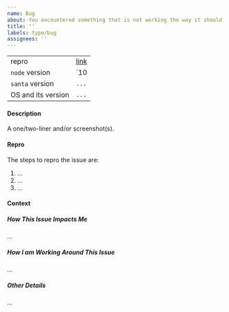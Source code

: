 ```yaml
---
name: Bug
about: You encountered something that is not working the way it should
title: ''
labels: type/bug
assignees: ''
---
```


<!-- Instructions: -->
<!-- 1. Remove sections/details you do not complete -->
<!-- 2. Add sections/details useful to you -->

|                    |                      |
| ------------------ | -------------------- |
| repro              | [link](https://todo) |
| `node` version     | `10 | 12`            |
| `santa` version    | `...`                |
| OS and its version | `...`                |

#### Description

A one/two-liner and/or screenshot(s).

#### Repro

The steps to repro the issue are:

1. ...
2. ...
3. ...

#### Context

##### How This Issue Impacts Me

...

##### How I am Working Around This Issue

...

##### Other Details

...
